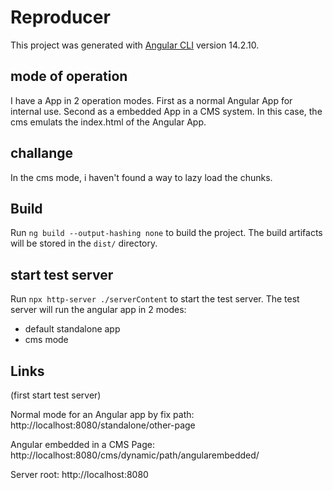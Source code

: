 # Reproducer

This project was generated with [Angular CLI](https://github.com/angular/angular-cli) version 14.2.10.

## mode of operation

I have a App in 2 operation modes. 
First as a normal Angular App for internal use. 
Second as a embedded App in a CMS system. In this case, the cms emulats the index.html of the Angular App.

## challange
In the cms mode, i haven't found a way to lazy load the chunks. 


## Build

Run `ng build --output-hashing none` to build the project. The build artifacts will be stored in the `dist/` directory.

## start test server

Run `npx http-server ./serverContent` to start the test server. The test server will run the angular app in 2 modes:
- default standalone app
- cms mode


## Links
(first start test server)

Normal mode for an Angular app by fix path: http://localhost:8080/standalone/other-page

Angular embedded in a CMS Page: http://localhost:8080/cms/dynamic/path/angularembedded/

Server root: http://localhost:8080



